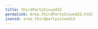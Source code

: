 ```yaml
---
title: thirdPartyIssuedId
permalink: Area.thirdPartyIssuedId.html
jsonid: area_thirdpartyissuedid
---
```

